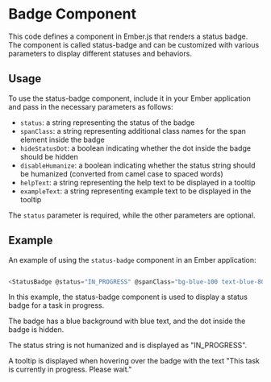 # Badge Component

This code defines a component in Ember.js that renders a status badge. The component is called status-badge and can be customized with various parameters to display different statuses and behaviors.

## Usage

To use the status-badge component, include it in your Ember application and pass in the necessary parameters as follows:

- `status`: a string representing the status of the badge
- `spanClass`: a string representing additional class names for the span element inside the badge
- `hideStatusDot`: a boolean indicating whether the dot inside the badge should be hidden
- `disableHumanize`: a boolean indicating whether the status string should be humanized (converted from camel case to spaced words)
- `helpText`: a string representing the help text to be displayed in a tooltip
- `exampleText`: a string representing example text to be displayed in the tooltip

The `status` parameter is required, while the other parameters are optional.

## Example

An example of using the `status-badge` component in an Ember application:

```Javascript

<StatusBadge @status="IN_PROGRESS" @spanClass="bg-blue-100 text-blue-800" @hideStatusDot={{true}} @disableHumanize={{true}} @helpText="This task is currently in progress." @exampleText="Please wait."></StatusBadge>

```

In this example, the status-badge component is used to display a status badge for a task in progress. 

The badge has a blue background with blue text, and the dot inside the badge is hidden. 

The status string is not humanized and is displayed as "IN_PROGRESS". 

A tooltip is displayed when hovering over the badge with the text "This task is currently in progress. Please wait."
